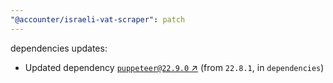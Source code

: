 ```yaml
---
"@accounter/israeli-vat-scraper": patch
---
```

dependencies updates:
  - Updated dependency [`puppeteer@22.9.0` ↗︎](https://www.npmjs.com/package/puppeteer/v/22.9.0) (from `22.8.1`, in `dependencies`)
